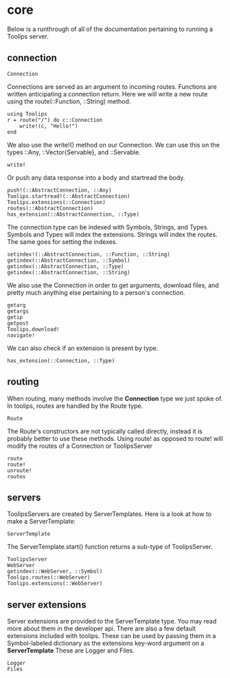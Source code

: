 # core
Below is a runthrough of all of the documentation pertaining to running a
Toolips server.

## connection
```@docs
Connection
```
Connections are served as an argument to incoming routes. Functions are written
anticipating a connection return. Here we will write a new route using the
route(::Function, ::String) method.
```@eval
using Toolips
r = route("/") do c::Connection
    write!(c, "Hello!")
end
```
We also use the write!() method on our Connection. We can use this on the types
::Any, ::Vector{Servable}, and ::Servable.
```@docs
write!
```
Or push any data response into a body and startread the body.
```@docs
push!(::AbstractConnection, ::Any)
Toolips.startread!(::AbstractConnection)
Toolips.extensions(::Connection)
routes(::AbstractConnection)
has_extension(::AbstractConnection, ::Type)
```
The connection type can be indexed with Symbols, Strings, and Types. Symbols and
Types will index the extensions. Strings will index the routes. The same goes
for setting the indexes.
```@docs
setindex!(::AbstractConnection, ::Function, ::String)
getindex(::AbstractConnection, ::Symbol)
getindex(::AbstractConnection, ::Type)
getindex(::AbstractConnection, ::String)
```
We also use the Connection in order to get arguments, download files, and
pretty much anything else pertaining to a person's connection.
```@docs
getarg
getargs
getip
getpost
Toolips.download!
navigate!
```
We can also check if an extension is present by type.
```@docs
has_extension(::Connection, ::Type)
```
## routing
When routing, many methods involve the **Connection** type we just spoke of. In
toolips, routes are handled by the Route type.
```@docs
Route
```
The Route's constructors are not typically called directly, instead it is
probably better to use these methods. Using route! as opposed to route! will
modify the routes of a Connection or ToolipsServer
```@docs
route
route!
unroute!
routes
```
## servers
ToolipsServers are created by ServerTemplates. Here is a look at how to make a
ServerTemplate:
```@docs
ServerTemplate
```
The ServerTemplate.start() function returns a sub-type of ToolipsServer.
```@docs
ToolipsServer
WebServer
getindex(::WebServer, ::Symbol)
Toolips.routes(::WebServer)
Toolips.extensions(::WebServer)
```
## server extensions
Server extensions are provided to the ServerTemplate type. You may read more about them in the developer api.
There are also a few default extensions included with toolips. These can be used
by passing them in a Symbol-labeled dictionary as the extensions key-word
argument on a **ServerTemplate** These are Logger and Files.
```@docs
Logger
Files
```
